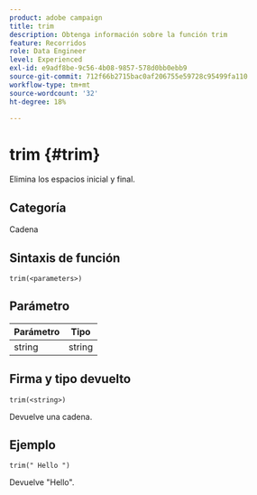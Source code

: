 ```yaml
---
product: adobe campaign
title: trim
description: Obtenga información sobre la función trim
feature: Recorridos
role: Data Engineer
level: Experienced
exl-id: e9adf8be-9c56-4b08-9857-578d0bb0ebb9
source-git-commit: 712f66b2715bac0af206755e59728c95499fa110
workflow-type: tm+mt
source-wordcount: '32'
ht-degree: 18%

---
```


# trim {#trim}

Elimina los espacios inicial y final.

## Categoría

Cadena

## Sintaxis de función

`trim(<parameters>)`

## Parámetro

| Parámetro | Tipo |
|-----------|------------------|
| string | string |

## Firma y tipo devuelto

`trim(<string>)`

Devuelve una cadena.

## Ejemplo

`trim(" Hello ")`

Devuelve &quot;Hello&quot;.
